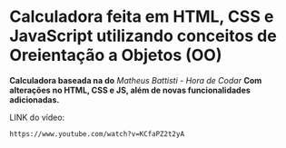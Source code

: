 # Calculadora feita em HTML, CSS e JavaScript utilizando conceitos de Oreientação a Objetos (OO)
**Calculadora baseada na do** _Matheus Battisti - Hora de Codar_ **Com alterações no HTML, CSS e JS, além de novas funcionalidades adicionadas.**

LINK do vídeo: 

    https://www.youtube.com/watch?v=KCfaPZ2t2yA
